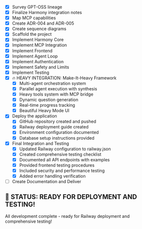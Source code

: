 - [x] Survey GPT-OSS lineage
- [x] Finalize Harmony integration notes
- [x] Map MCP capabilities
- [x] Create ADR-004 and ADR-005
- [x] Create sequence diagrams
- [x] Scaffold the project
- [x] Implement Harmony Core
- [x] Implement MCP Integration
- [x] Implement Frontend
- [x] Implement Agent Loop
- [x] Implement Authentication
- [x] Implement Safety and Limits
- [x] Implement Testing
- [x] 🔥 HEAVY INTEGRATION: Make-It-Heavy Framework
  - [x] Multi-agent orchestration system
  - [x] Parallel agent execution with synthesis
  - [x] Heavy tools system with MCP bridge
  - [x] Dynamic question generation
  - [x] Real-time progress tracking
  - [x] Beautiful Heavy Mode UI
- [x] Deploy the application
  - [x] GitHub repository created and pushed
  - [x] Railway deployment guide created
  - [x] Environment configuration documented
  - [x] Database setup instructions provided
- [x] Final Integration and Testing
  - [x] Updated Railway configuration to railway.json
  - [x] Created comprehensive testing checklist
  - [x] Documented all API endpoints with examples
  - [x] Provided frontend testing procedures
  - [x] Included security and performance testing
  - [x] Added error handling verification
- [ ] Create Documentation and Deliver

## 🚀 STATUS: READY FOR DEPLOYMENT AND TESTING!
All development complete - ready for Railway deployment and comprehensive testing!

